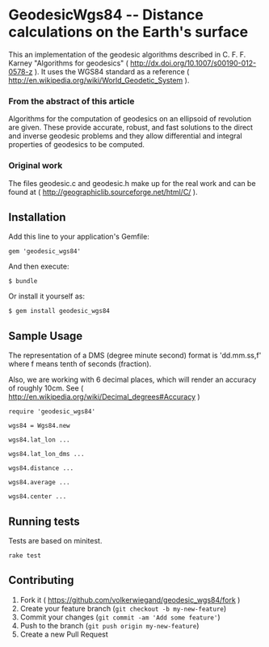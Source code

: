 # GeodesicWgs84 -- Distance calculations on the Earth's surface

This an implementation of the geodesic algorithms described in
C. F. F. Karney "Algorithms for geodesics" ( http://dx.doi.org/10.1007/s00190-012-0578-z ).
It uses the WGS84 standard as a reference ( http://en.wikipedia.org/wiki/World_Geodetic_System ).

### From the abstract of this article

Algorithms for the computation of geodesics on
an ellipsoid of revolution are given. These provide accurate,
robust, and fast solutions to the direct and inverse geodesic
problems and they allow differential and integral properties
of geodesics to be computed.

### Original work

The files geodesic.c and geodesic.h make up for the real work and can be found
at ( http://geographiclib.sourceforge.net/html/C/ ).

## Installation

Add this line to your application's Gemfile:

    gem 'geodesic_wgs84'

And then execute:

    $ bundle

Or install it yourself as:

    $ gem install geodesic_wgs84

## Sample Usage

The representation of a DMS (degree minute second) format is 'dd.mm.ss,f'
where f means tenth of seconds (fraction).

Also, we are working with 6 decimal places, which will render an accuracy
of roughly 10cm. See ( http://en.wikipedia.org/wiki/Decimal_degrees#Accuracy )

    require 'geodesic_wgs84'

    wgs84 = Wgs84.new

    wgs84.lat_lon ...

    wgs84.lat_lon_dms ...

    wgs84.distance ...

    wgs84.average ...

    wgs84.center ...

## Running tests

Tests are based on minitest.

    rake test

## Contributing

1. Fork it ( https://github.com/volkerwiegand/geodesic_wgs84/fork )
2. Create your feature branch (`git checkout -b my-new-feature`)
3. Commit your changes (`git commit -am 'Add some feature'`)
4. Push to the branch (`git push origin my-new-feature`)
5. Create a new Pull Request

